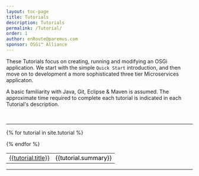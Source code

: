 ```yaml
---
layout: toc-page
title: Tutorials 
description: Tutorials 
permalink: /Tutorial/
order: 1
author: enRoute@paremus.com
sponsor: OSGi™ Alliance 
---
```


These Tutorials focus on creating, running and modifying an OSGi application. We start with the simple `Quick Start` introduction, and then move on to  development  a more sophisticated three tier Microservices applicaton. 

A basic familiarity with Java, Git, Eclipse & Maven is assumed. The approximate time required to complete each tutorial is indicated in each Tutorial's description.

<br>
<hr>
<style>
table, td, th {
    text-align: left;
}

table {
    width: 100%;
}
        
th {
    padding: 15px;
    color: Black;
}
td {
    padding 10px;
    color: Black;
}
</style>

<div>
<table>

{% for tutorial in site.tutorial %}<tr><td><a href="{{tutorial.url}}">{{tutorial.title}}</a></td><td>{{tutorial.summary}}</td></tr>
{% endfor %}

</table>
</div>


---
